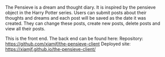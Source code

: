 The Pensieve is a dream and thought diary. It is inspired by the pensieve object in the Harry Potter series. Users can submit posts about their thoughts and dreams and each post will be saved as the date it was created. They can change these posts, create new posts, delete posts and view all their posts.

This is the front end. The back end can be found here:
Repository: https://github.com/xiamjf/the-pensieve-client
Deployed site: https://xiamjf.github.io/the-pensieve-client/
